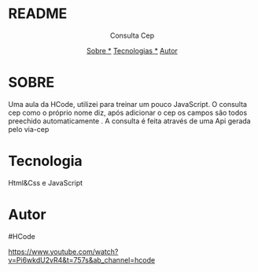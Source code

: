 # README

<p align="center"> Consulta Cep</p>

<p align="center">
<a href="#sobre">Sobre *</a>
<a href="#tecnologia">Tecnologias *</a>
<a href="#autor">Autor</a>
</p>

# SOBRE 

<p>Uma aula da HCode, utilizei para treinar um pouco JavaScript. O consulta cep
como o próprio nome diz, após adicionar o cep os campos são todos preechido automaticamente
. A consulta é feita através de uma Api gerada pelo via-cep </p>


# Tecnologia

Html&Css e JavaScript

# Autor

#HCode

https://www.youtube.com/watch?v=Pi6wkdU2vR4&t=757s&ab_channel=hcode
